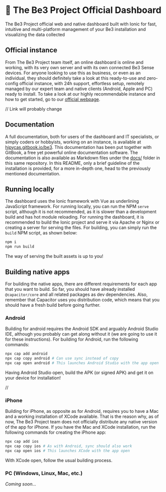 # :bee: The Be3 Project Official Dashboard

The Be3 Project official web and native dashboard built with Ionic for fast, intuitive and multi-platform management of your Be3 installation and visualizing the data collected

## Official instance

From The Be3 Project team itself, an online dashboard is online and working, with its very own server and with its own connected Be3 Sense devices. For anyone looking to use this as business, or even as an individual, they should definitely take a look at this ready-to-use and zero-config official instance, with 24h support, effortless setup, remotely managed by our expert team and native clients (Android, Apple and PC) ready to install. To take a look at our highly recommendable instance and how to get started, go to our [official webpage](https://be3.project).

// Link will probably change

## Documentation

A full documentation, both for users of the dashboard and IT specialists, or simply coders or hobbyists, working on an instance, is available at [hipycas.gitbook.io/be3](https://hipycas.gitbook.io/be3). This documentation has been put together with GitBook, a free yet powerful online documentation software. The documentation is also available as Markdown files under the [docs/]() folder in this same repository. In this README, only a brief guideline of the installation is provided, for a more in-depth one, head to the previously mentioned documentation.

## Running locally

The dashboard uses the Ionic framework with Vue as underlining JavaScript framework. For running locally, you can run the NPM `serve` script, although it is not recommended, as it is slower than a development build and has hot module reloading. For running the dashboard, it is recommended to build the Ionic project and serve it via Apache or Nginx or creating a server for serving the files. For building, you can simply run the `build` NPM script, as shown below:

```sh
npm i
npm run build
```

The way of serving the built assets is up to you!

## Building native apps

For building the native apps, there are different requirements for each app that you want to build. So far, you should have already installed `@capacitor/core` and all related packages as dev dependencies. Also, remember that Capacitor uses you distribution code, which means that you should have a fresh build before going further.

### Android

Building for android requires the Android SDK and arguably Android Studio IDE, although you probably can get along without it (we are going to use it for these instructions). For building for Android, run the following commands:

```sh
npx cap add android
npx cap copy android # Can use sync instead of copy
npx cap open android # This launches Android Studio with the app open
```

Having Android Studio open, build the APK (or signed APK) and get it on your device for installation!

//


### iPhone

Building for iPhone, as opposite as for Android, requires you to have a Mac and  a working installation of XCode available. That is the reason why, as of now, The Be3 Project team does not officially distribute any native version of the app for iPhone. If you have the Mac and XCode installation, run the following commands for creating the iPhone app:

```sh
npx cap add ios
npx cap copy ios # As with Android, sync should also work
npx cap open ios # This launches XCode with the app open
```

With XCode open, follow the usual building process.

### PC (Windows, Linux, Mac, etc.)

_Coming soon..._
